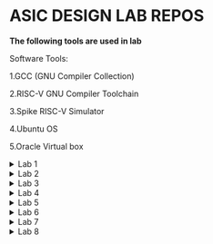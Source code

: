 # ASIC DESIGN LAB REPOS 

<tr></tr>

****The following tools are used in lab****

Software Tools:

1.GCC (GNU Compiler Collection)

2.RISC-V GNU Compiler Toolchain

3.Spike RISC-V Simulator

4.Ubuntu OS

5.Oracle Virtual box

<details>
<summary>Lab 1</summary>
<br>
  
WRITING A C PROGRAM FOR SUM OF NUMBERS AND COMPILING THE CODE USING GCC and RISC-V COMPILER AND COMPARING THEIR OUTPUTs
--------------------------------------------------------------------------------------------------------------------------------
# the following code snippet is compiled using gcc and riscv compiler
## **TASK1: Compile code using GCC compiler**
  
![image](https://github.com/user-attachments/assets/3d7fa23e-e6fc-4795-88cd-e316d5436d70)

the above picture contains c code for sum of numbers from 1 to n 

the output of the code is shown below:

![task1](https://github.com/user-attachments/assets/5168e01b-4f22-4d77-b84d-5152d69ce47d)


#### **TASK2: Compile code using RISC-V GNU compiler**

# now compile the same code using RISC-V GNU Compiler 
compile the code using following command 
```
riscv64-unknown-elf-gcc -O1 -mabi=lp64 -march=rv64i -o sumton.o sumton.c
```
run the compiled code 
```riscv64-unknown-elf-objdump -d sumton.o | less
```
after that search for main function and we can see that it will take 15 steps
![task-o1](https://github.com/user-attachments/assets/86ccc31c-daa9-42af-9b18-d51dbad4b0ec)

# now compile the c program using Ofast Command and if you calcluate the number of steps it will be 12
```
riscv64-unknown-elf-gcc -Ofast -mabi=lp64 -march=rv64i -o sumton.o sumton.c

```
now  run the command ibn another terminal
```
riscv64-unknown-elf-objdump -d sumton.o | less
```
![task2 ofast](https://github.com/user-attachments/assets/3a08145d-c5b7-49bd-bb74-75c36e3de6df)
</details>


<details>
<summary>Lab 2</summary>
<br>
  
### objective
1.Debugging the main function using spike simulation and observing the register values
2.Generating the Object dump file and verify the output with gcc output from lab 1.
## software tools
1.GCC
2.RISCV GNU Compiler
3.Ubuntu
4.Spike Riscv simulator
## Procedure
# STEP1:Compile the code using gcc compiler with the help of following comands
```
gcc sum1ton.c
./a.out
```
# STEP2 : Now compile the same code using risv compiler with the help of following commands
```
riscv64-unknown-elf-gcc -Ofast -mabi=lp64 -march=rv64i -o sum1ton.o sum1ton.c
spike pk sum1ton.o
```
# STEP3 : Now invoke the object dump using the following commands you can see the assembly ocde and register
```
riscv64-unkown-elf-objdump -d sum1ton.o | less
```
![lab2 -1](https://github.com/user-attachments/assets/32d1a7c2-f5c0-4e59-84a9-85ecfc0688eb)

# STEP4 : Now you will be able to run the codde until which ever line you want using the following commands and you can observe the chnage in values of registers using the following commands
```
until PC 0 100b0
reg 0 a0
reg 0 sp
```
![lab2 -1](https://github.com/user-attachments/assets/0ab348ba-081c-4e44-91ac-523e22a0339a)

</details>

<details>
<summary>Lab 3</summary>
<br>
  
## TASK-1
-------------------------------------------------------------------------------------------------------------------------------------------------------------------
## OBJECTIVE
1.Identifying the type of instruction(R,I,S,B,U,J)
2.Encoding the instructions into 32-bit binary code  for riscv architecture
## PROCEDURE
The following table contains the hexadecimal and binary encodings of each instruction:

| Sl. No. | Instruction            | Type | Hex Encoding | Binary Encoding           |
|---------|------------------------|------|--------------|----------------------------|
| 1       | ADD r4, r5, r6         | R    | 0x00C32333   | 0000000 00101 00110 000 00100 0110011 |
| 2       | SUB r6, r4, r5         | R    | 0x40032333   | 0100000 00100 00101 000 00110 0110011 |
| 3       | AND r5, r4, r6         | R    | 0x00032333   | 0000000 00100 00110 111 00101 0110011 |
| 4       | OR r8, r5, r5          | R    | 0x0002B033   | 0000000 00101 00101 110 01000 0110011 |
| 5       | XOR r8, r4, r4         | R    | 0x000282B3   | 0000000 00100 00100 100 01000 0110011 |
| 6       | SLT r10, r2, r4        | R    | 0x00A32333   | 0000000 00010 00100 010 01010 0110011 |
| 7       | ADDI r12, r3, 5        | I    | 0x00530313   | 000000000101 00011 000 01100 0010011 |
| 8       | SW r3, r1, 4           | S    | 0x00412023   | 000000000100 00001 010 00011 0100011 |
| 9       | SRL r16, r11, r2       | R    | 0x00B282B3   | 0000000 01011 00010 101 10000 0110011 |
| 10      | BNE r0, r1, 20         | B    | 0x00A120E3   | 000000010100 00000 001 00001 1100011 |
| 11      | BEQ r0, r0, 15         | B    | 0xFF5F03E3   | 111111111001 00000 000 00000 1100011 |
| 12      | LW r13, r11, 2         | I    | 0x00B30283   | 000000000010 01011 010 01101 0000011 |
| 13      | SLL r15, r11, r2       | R    | 0x00B302B3   | 0000000 01011 00010 001 01111 0110011 |

This table now includes the hexadecimal and binary encoding for each instruction, providing a complete view of their machine code representation.

-------------------------------------------------------------------------------------------------------------------------------------------------------------------
## TASK-2
-------------------------------------------------------------------------------------------------------------------------------------------------------------------
## OBJECTIVE 
Using verilog netlist and testbench of RISCV core and performing an experiment of functional simulations and observing waveforms
| Operation           | Standard RISC-V ISA | Standard RISC-V ISA (Binary)                              | Hardcoded ISA | Hardcoded ISA (Binary)                               |
|---------------------|----------------------|------------------------------------------------------------|---------------|-------------------------------------------------------|
| ADD R6, R2, R1      | 32'h00110333         | 000000000001 00010 000 00110 0110011                     | 32'h02208300   | 000000100010 00000 100 00000 01100000               |
| SUB R7, R1, R2      | 32'h402083b3         | 010000000010 00000 000 00111 0110011                     | 32'h02209380   | 000000100010 01000 100 10000 01100000               |
| AND R8, R1, R3      | 32'h0030f433         | 000000000011 00000 111 01000 0110011                     | 32'h0230a400   | 000000100011 01000 101 00100 01100000               |
| OR R9, R2, R5       | 32'h005164b3         | 000000000101 00010 110 01001 0110011                     | 32'h02513480   | 000000100101 00010 110 10100 01100000               |
| XOR R10, R1, R4     | 32'h0040c533         | 000000000100 00000 100 01010 0110011                     | 32'h0240c500   | 000000100100 00000 100 11000 01100000               |
| SLT R1, R2, R4      | 32'h0045a0b3         | 000000000100 00010 010 00001 0110011                     | 32'h02415580   | 000000100100 00010 101 01010 01100000               |
| ADDI R12, R4, 5     | 32'h004120b3         | 000000000101 00010 010 01100 0010011                     | 32'h00520600   | 000000100100 00010 010 00010 01100000               |
| BEQ R0, R0, 15      | 32'h00000f63         | 000000000000 00000 000 00000 1100011                     | 32'h00f00002   | 000000000000 00000 000 00000 11000000               |
| SW R3, R1, 2        | 32'h0030a123         | 000000000011 00000 010 00001 0100011                     | 32'h00209181   | 000000100010 00000 010 00001 01100000               |
| LW R13, R1, 2       | 32'h0020a683         | 000000000010 00000 010 01101 0000011                     | 32'h00208681   | 000000100010 00000 010 01100 01100000               |
| SRL R16, R14, R2    | 32'h0030a123         | 000000000011 00000 010 00001 0100011                     | 32'h00271803   | 000000100010 00000 011 00110 01100000               |
| SLL R15, R1, R2     | 32'h002097b3         | 000000000010 00000 111 01111 0110011                     | 32'h00208783   | 000000100010 00000 111 01111 01100000               |


**step1**
1.Download the code from github repo keep it in a folder
2.Run the following commands
![Screenshot (1322)](https://github.com/user-attachments/assets/372e55bb-3bfb-4572-b09a-30c924906d5e)
3.The gtk waveform will pops up 
```
Instruction 1: ADD R6, R2, R1
```
![ins1](https://github.com/user-attachments/assets/cc0b4ec1-593b-4564-a6f5-d6695357f92d)
```
Instruction 2: SUB R7, R1, R2
```
![ins2](https://github.com/user-attachments/assets/80ab79a2-72a4-4805-9d69-60cf8f51a9ca)
```
Instruction 3: AND R8, R1, R3
```
![instr3](https://github.com/user-attachments/assets/140f8d16-82f3-48b8-8758-b817dcbba5ba)
```
Instruction 4: OR R9, R2, R5
```
![instr4](https://github.com/user-attachments/assets/97854d2c-a560-42e7-9248-3d7d4b77c499)
```
Instruction 5: XOR R10, R1, R4
```
![inst5](https://github.com/user-attachments/assets/30c0bd4c-ac17-41cd-8a02-fab1a4c713ab)
```
Instruction 6: SLT R1, R2, R4
```
![inst6](https://github.com/user-attachments/assets/6c5b852d-f732-4e7a-b808-7b25891ebb0a)
```
Instruction 7: ADDI R12, R4, 5
```
![inst7](https://github.com/user-attachments/assets/2b58afd1-0a34-4797-9adf-d851e0e613ed)

```
Instruction 8: BEQ R0, R0, 15
```
![inst8](https://github.com/user-attachments/assets/0d83e9d9-0c99-4e48-bde6-374fd0dafb3d)
-------------------------------------------------------------------------------------------------
</details>

<details>
<summary>Lab 4</summary>
<br>
  
****Compilation of following code using GCC compiler****

SOURCE CODE:
```c

#include <stdio.h>

int main() {
    int peopleInside = 0;
    int choice;

    while (1) {
        printf("\n--- People Counter ---\n");
        printf("1. Person Entered\n");
        printf("2. Person Exited\n");
        printf("3. Check Number of People Inside\n");
        printf("4. Exit Program\n");
        printf("Enter your choice: ");
        scanf("%d", &choice);

        switch (choice) {
            case 1:
                peopleInside++;
                printf("A person has entered. Total people inside: %d\n", peopleInside);
                break;
            case 2:
                if (peopleInside > 0) {
                    peopleInside--;
                    printf("A person has exited. Total people inside: %d\n", peopleInside);
                } else {
                    printf("No one is inside the room!\n");
                }
                break;
            case 3:
                printf("Number of people inside: %d\n", peopleInside);
                break;
            case 4:
                printf("Exiting the program.\n");
                return 0;
            default:
                printf("Invalid choice! Please enter a valid option.\n");
        }
    }
```
the following code is compiled with below commands

```
gcc peoplecounter.c
./a.out

```

the following screenshot contains compilation of c code using gcc compiler

The GCC (GNU Compiler Collection) is an open-source compiler system that supports multiple programming languages, including C, C++, and Fortran. It is widely used for its robust performance and adherence to language standards, making it a popular choice for both academic and commercial software development.

![gcc out](https://github.com/user-attachments/assets/1d8edeb1-e5af-468e-b7f4-8e232251ca64)

now the same code is compiled with riscv compiler with the following commands



```
riscv64-unknown-elf-gcc -O1 -mabi=lp64 -march=rv64i peoplecounter.c
spike pk a.out

```

the following screenshot is attatched with riscv compilation

now the code is compiled with riscv compiler to be oompatible with risc v processor core

![riscv](https://github.com/user-attachments/assets/6128b0de-be10-4514-91df-21c3c95b038e)
</details>

<details>
<summary>Lab 5</summary>
<br>
  
## Five staged pipeline riscv core 

  This lab session is about building 5 stage pipeline riscv5 core using tl verilog in makerchip online simulator
  
## Tools and languages used:

  1.Maker chip EDA
  
  2.tl verilog
  
  TL-Verilog, or Transaction-Level Verilog, is an extension of the Verilog HDL (Hardware Description Language) designed to simplify the modeling of complex systems. Here are five key points about TL-Verilog:

1. **High-Level Abstraction**: TL-Verilog provides a higher level of abstraction compared to traditional Verilog. It focuses on the transaction level of design, which is more concerned with the interactions and data exchanges between modules rather than their detailed internal structure. This abstraction helps in modeling complex systems more efficiently.

2. **Enhanced Modeling Capabilities**: TL-Verilog introduces constructs for modeling transactions and communication protocols more naturally. This includes support for transaction-level modeling constructs such as `tlm::tlm_sync_enum` and `tlm::tlm_phase`, which simplify the description of data transfers and communication sequences between modules.

3. **Simplified Verification**: TL-Verilog's abstraction helps in creating more straightforward and intuitive testbenches. By focusing on the high-level interactions and transactions, it becomes easier to write and understand testbenches, which can lead to improved verification productivity and effectiveness.

4. **Integration with SystemC**: TL-Verilog is often used in conjunction with SystemC, another high-level modeling language. SystemC provides a rich set of features for system-level modeling, and TL-Verilog can be integrated with SystemC to leverage its strengths in transaction-level modeling while maintaining compatibility with existing Verilog designs.

5. **Improved Design Productivity**: By using TL-Verilog, designers can achieve faster design and verification cycles. The higher level of abstraction allows for quicker modeling of complex systems and reduces the need for low-level implementation details, which can lead to increased productivity and more efficient development processes.

Overall, TL-Verilog is valuable for managing complex system designs and improving the efficiency of both design and verification processes.

## And gate implementation:
![and gate](https://github.com/user-attachments/assets/a12b575d-6f8b-450a-b1da-b51e3b7c6fc8)

## OR gate implementation:
![orgate](https://github.com/user-attachments/assets/cb375f42-efa0-4214-9cdf-e3244168cb62)

## inverter gate implementation:

![inverter](https://github.com/user-attachments/assets/a4f0c6ab-d970-4171-acb5-9ff33eefb074)

## 2:1 mux implementation:

![2;1 mux](https://github.com/user-attachments/assets/180273c9-3d3d-4b76-825f-8405630e9390)

## 2:1 mux vector implementation:

![mux vector](https://github.com/user-attachments/assets/123f9005-398a-4ca6-a5f0-4b9f701e4561)

##SEQUENTIAL CIRCUIT:

## FIBINACCI SERIES implementation:

![Fabonncci series](https://github.com/user-attachments/assets/372ec569-3021-4201-b4bb-76c33014e74f)

## Counter implementation:

![Sequential counter](https://github.com/user-attachments/assets/77e9177a-f42a-487f-be65-1cc69f7bc31b)

## Sequential Calculator implementation:

![image](https://github.com/user-attachments/assets/26439db6-23b4-4689-9719-8641115fe0b9)

CODE ANd WAVEFROM VISUALIZATION OF SEQUENTIAL CALCULATOR :

![image](https://github.com/user-attachments/assets/1b2699fa-424a-4111-ad19-1856782a5e58)

## PIPELINING:

1. **Definition**: Pipelining is a technique used in computer architecture to improve instruction throughput. It involves breaking down the execution pathway of instructions into discrete stages, so that multiple instructions can be processed simultaneously at different stages of completion.

2. **Stages**: In a typical pipelined CPU, the stages might include Instruction Fetch (IF), Instruction Decode (ID), Execution (EX), Memory Access (MEM), and Write Back (WB). Each stage performs a part of the instruction's execution process.

3. **Throughput Improvement**: By overlapping the execution of instructions, pipelining increases the instruction throughput, meaning that more instructions are completed in a given time period compared to a non-pipelined processor.

4. **Pipeline Hazards**: There are potential issues that can arise in pipelining, such as data hazards (when an instruction depends on the result of a previous instruction), control hazards (related to branching and jumps), and structural hazards (when hardware resources are insufficient to support all concurrent operations).

5. **Stalling and Bypassing**: To handle pipeline hazards, techniques like stalling (inserting delays), data forwarding (bypassing), and branch prediction are used. These methods help manage the potential delays and ensure smooth operation of the pipeline.

Pipelining is fundamental to modern CPU design, enabling higher performance and efficiency in executing instructions.

## Fibonocci Sequence with pipelining:

![image](https://github.com/user-attachments/assets/21592213-8c06-4aa2-b775-c082b5293058)

## Calculator with  pipelining:
  Calculator is implemented with pipeling for increasing throughput.

![image](https://github.com/user-attachments/assets/481ce46d-85da-4de0-99f2-d4026f6eae89)

## VALIDITY :
In TL-Verilog, validity is an additional verification step implemented alongside pipelining. It simplifies debugging and enhances error checking, leading to cleaner, more readable code.
## Distance Accumulator with Pythagoras Theorem

Below is the example of distance accumumlator with pythagoras theorem.

Circuit Diagram:

![image](https://github.com/user-attachments/assets/f8adf5a7-2171-4fc5-8451-8c37de61aa77)

Implemented in tl verilog:

![image](https://github.com/user-attachments/assets/5adf25aa-cc75-483a-927e-f0801b5963b7)

## Cycle calculator with validity:

calculator example using validity.

![image](https://github.com/user-attachments/assets/8f18aee7-77a1-4aef-96a7-ef8f04ea5b42)

## Basic RISCV CPU Micro Architecture

The block diagram of the RISCV Micro Architecutre is as shown below.

![image](https://github.com/user-attachments/assets/24d06466-38e1-44e0-8afa-af5c73c64e67)

## Instruction Fetch

Instruction fetch is the process in a CPU where the next instruction to be executed is retrieved from memory into the instruction register.

![image](https://github.com/user-attachments/assets/56c037d0-f369-4889-b4a0-b1b7016b3ab8)

## Instruction Decode

Instruction decode is the CPU process where the binary instruction retrieved from memory is interpreted to identify the operation to execute and the operands required.

![image](https://github.com/user-attachments/assets/3c47d674-e714-4e58-9ab8-58b4a8c31c87)


## Diagram 

![image](https://github.com/user-attachments/assets/31dadc27-3646-49cc-90f1-34daef6b7cd9)

## Register File Read

  Register read is the process in a CPU where data is retrieved from specified registers for use in an instruction's execution.


  ![image](https://github.com/user-attachments/assets/3432f9c6-fdd1-42ab-8559-f7081a41d752)

## Regsiter File Write

   Register write is the process in a CPU where the result of an instruction is stored back into a specified register.

   ![image](https://github.com/user-attachments/assets/25819510-408d-4c11-bf11-ef93afcb3740)


## Complete Pipeline RISC-V CPU Micro Architecture

Here’s an overview of the code's functionality:

- **RISC-V Processor Implementation**: The code constructs a fundamental RISC-V processor in TL-Verilog, managing the processes of instruction fetching, decoding, and execution.

- **Instruction Decoding and Execution**: It interprets instructions to determine their type (e.g., R-type, I-type) and performs the specified operations, such as arithmetic or branching.

- **Register File Management**: The processor handles reading from and writing to registers, efficiently managing the source and destination registers for each instruction.

- **Pipeline Stages**: Pipeline stages are defined using `@`, with each stage dedicated to a specific part of instruction processing, including fetch, decode, and execute stages.

- **Simulation Control**: The code incorporates logic to conclude the simulation after a predetermined number of cycles and to verify whether the results are correct or not.

code:
```
\m4_TLV_version 1d: tl-x.org
\SV
   // Template code can be found in: https://github.com/stevehoover/RISC-V_MYTH_Workshop
   
   m4_include_lib(['https://raw.githubusercontent.com/BalaDhinesh/RISC-V_MYTH_Workshop/master/tlv_lib/risc-v_shell_lib.tlv'])

\SV
   m4_makerchip_module   // (Expanded in Nav-TLV pane.)
\TLV

   // /====================\
   // | Sum 1 to 9 Program |
   // \====================/
   //
   // Add 1,2,3,...,9 (in that order).
   //
   // Regs:
   //  r10 (a0): In: 0, Out: final sum
   //  r12 (a2): 10
   //  r13 (a3): 1..10
   //  r14 (a4): Sum
   // 
   // External to function:
   m4_asm(ADD, r10, r0, r0)             // Initialize r10 (a0) to 0.
   // Function:
   m4_asm(ADD, r14, r10, r0)            // Initialize sum register a4 with 0x0
   m4_asm(ADDI, r12, r10, 1010)         // Store count of 10 in register a2.
   m4_asm(ADD, r13, r10, r0)            // Initialize intermediate sum register a3 with 0
   // Loop:
   m4_asm(ADD, r14, r13, r14)           // Incremental addition
   m4_asm(ADDI, r13, r13, 1)            // Increment intermediate register by 1
   m4_asm(BLT, r13, r12, 1111111111000) // If a3 is less than a2, branch to label named <loop>
   m4_asm(ADD, r10, r14, r0)            // Store final result to register a0 so that it can be read by main program
   m4_asm(SW, r0, r10, 10000)           // Store r10 result in dmem
   m4_asm(LW, r17, r0, 10000)           // Load contents of dmem to r17
   m4_asm(JAL, r7, 00000000000000000000) // Done. Jump to itself (infinite loop). (Up to 20-bit signed immediate plus implicit 0 bit (unlike JALR) provides byte address; last immediate bit should also be 0)
   m4_define_hier(['M4_IMEM'], M4_NUM_INSTRS)

   |cpu
      @0
         $reset = *reset;
         $clk_Arun = *clk;
         
         //PC fetch - branch, jumps and loads introduce 2 cycle bubbles in this pipeline
         $pc[31:0] = >>1$reset ? '0 : (>>3$valid_taken_br ? >>3$br_tgt_pc :
                                       >>3$valid_load     ? >>3$inc_pc[31:0] :
                                       >>3$jal_valid      ? >>3$br_tgt_pc :
                                       >>3$jalr_valid     ? >>3$jalr_tgt_pc :
                                                     (>>1$inc_pc[31:0]));
         // Access instruction memory using PC
         $imem_rd_en = ~ $reset;
         $imem_rd_addr[M4_IMEM_INDEX_CNT-1:0] = $pc[M4_IMEM_INDEX_CNT+1:2];
         
         
      @1
         $clock_Arun = *clk;
         //Getting instruction from IMem
         $instr[31:0] = $imem_rd_data[31:0];
         
         //Increment PC
         $inc_pc[31:0] = $pc[31:0] + 32'h4;
         
         //Decoding I,R,S,U,B,J type of instructions based on opcode [6:0]
         //Only [6:2] is used here because this implementation is for RV64I which does not use [1:0]
         $is_i_instr = $instr[6:2] ==? 5'b0000x ||
                       $instr[6:2] ==? 5'b001x0 ||
                       $instr[6:2] == 5'b11001;
         
         $is_r_instr = $instr[6:2] == 5'b01011 ||
                       $instr[6:2] ==? 5'b011x0 ||
                       $instr[6:2] == 5'b10100;
         
         $is_s_instr = $instr[6:2] ==? 5'b0100x;
         
         $is_u_instr = $instr[6:2] ==? 5'b0x101;
         
         $is_b_instr = $instr[6:2] == 5'b11000;
         
         $is_j_instr = $instr[6:2] == 5'b11011;
         
         //Immediate value decode
         $imm[31:0] = $is_i_instr ? { {21{$instr[31]}} , $instr[30:20]} :
                      $is_s_instr ? { {21{$instr[31]}} , $instr[30:25] , $instr[11:8] , $instr[7]} :
                      $is_b_instr ? { {20{$instr[31]}} , $instr[7] , $instr[30:25] , $instr[11:8] , 1'b0} :
                      $is_u_instr ? { $instr[31] , $instr[30:12] , { 12{1'b0}} } :
                      $is_j_instr ? { {12{$instr[31]}} , $instr[19:12] , $instr[20] , $instr[30:21] , 1'b0} :
                      >>1$imm[31:0];
         
         //Generate valid signals for each instruction fields
         $rs1_or_funct3_valid    = $is_r_instr || $is_i_instr || $is_s_instr || $is_b_instr;
         $rs2_valid              = $is_r_instr || $is_s_instr || $is_b_instr;
         $rd_valid               = $is_r_instr || $is_i_instr || $is_u_instr || $is_j_instr;
         $funct7_valid           = $is_r_instr;
         
         //Decode other fields of instruction - source and destination registers, funct, opcode
         ?$rs1_or_funct3_valid
            $rs1[4:0]    = $instr[19:15];
            $funct3[2:0] = $instr[14:12];
         
         ?$rs2_valid
            $rs2[4:0]    = $instr[24:20];
         
         ?$rd_valid
            $rd[4:0]     = $instr[11:7];
         
         ?$funct7_valid
            $funct7[6:0] = $instr[31:25];
         
         $opcode[6:0] = $instr[6:0];
         
         //Decode instruction in subset of base instruction set based on RISC-V 32I
         $dec_bits[10:0] = {$funct7[5],$funct3,$opcode};
         
         //Branch instructions
         $is_beq   = $dec_bits ==? 11'bx_000_1100011;
         $is_bne   = $dec_bits ==? 11'bx_001_1100011;
         $is_blt   = $dec_bits ==? 11'bx_100_1100011;
         $is_bge   = $dec_bits ==? 11'bx_101_1100011;
         $is_bltu  = $dec_bits ==? 11'bx_110_1100011;
         $is_bgeu  = $dec_bits ==? 11'bx_111_1100011;
         
         //Jump instructions
         $is_auipc = $dec_bits ==? 11'bx_xxx_0010111;
         $is_jal   = $dec_bits ==? 11'bx_xxx_1101111;
         $is_jalr  = $dec_bits ==? 11'bx_000_1100111;
         
         //Arithmetic instructions
         $is_addi  = $dec_bits ==? 11'bx_000_0010011;
         $is_add   = $dec_bits ==  11'b0_000_0110011;
         $is_lui   = $dec_bits ==? 11'bx_xxx_0110111;
         $is_slti  = $dec_bits ==? 11'bx_010_0010011;
         $is_sltiu = $dec_bits ==? 11'bx_011_0010011;
         $is_xori  = $dec_bits ==? 11'bx_100_0010011;
         $is_ori   = $dec_bits ==? 11'bx_110_0010011;
         $is_andi  = $dec_bits ==? 11'bx_111_0010011;
         $is_slli  = $dec_bits ==? 11'b0_001_0010011;
         $is_srli  = $dec_bits ==? 11'b0_101_0010011;
         $is_srai  = $dec_bits ==? 11'b1_101_0010011;
         $is_sub   = $dec_bits ==? 11'b1_000_0110011;
         $is_sll   = $dec_bits ==? 11'b0_001_0110011;
         $is_slt   = $dec_bits ==? 11'b0_010_0110011;
         $is_sltu  = $dec_bits ==? 11'b0_011_0110011;
         $is_xor   = $dec_bits ==? 11'b0_100_0110011;
         $is_srl   = $dec_bits ==? 11'b0_101_0110011;
         $is_sra   = $dec_bits ==? 11'b1_101_0110011;
         $is_or    = $dec_bits ==? 11'b0_110_0110011;
         $is_and   = $dec_bits ==? 11'b0_111_0110011;
         
         //Store instructions
         $is_sb    = $dec_bits ==? 11'bx_000_0100011;
         $is_sh    = $dec_bits ==? 11'bx_001_0100011;
         $is_sw    = $dec_bits ==? 11'bx_010_0100011;
         
         //Load instructions - support only 4 byte load
         $is_load  = $dec_bits ==? 11'bx_xxx_0000011;
         
         $is_jump = $is_jal || $is_jalr;
         
      @2
         //Get Source register values from reg file
         $clock_Arun = *clk;
         $rf_rd_en1 = $rs1_or_funct3_valid;
         $rf_rd_en2 = $rs2_valid;
         
         $rf_rd_index1[4:0] = $rs1[4:0];
         $rf_rd_index2[4:0] = $rs2[4:0];
         
         //Register file bypass logic - data forwarding from ALU to resolve RAW dependence
         $src1_value[31:0] = $rs1_bypass ? >>1$result[31:0] : $rf_rd_data1[31:0];
         $src2_value[31:0] = $rs2_bypass ? >>1$result[31:0] : $rf_rd_data2[31:0];
         
         //Branch target PC computation for branches and JAL
         $br_tgt_pc[31:0] = $imm[31:0] + $pc[31:0];
         
         //RAW dependence check for ALU data forwarding
         //If previous instruction was writing to reg file, and current instruction is reading from same register
         $rs1_bypass = >>1$rf_wr_en && (>>1$rd == $rs1);
         $rs2_bypass = >>1$rf_wr_en && (>>1$rd == $rs2);
         
      @3
         //ALU
         $clock_Arun = *clk;
         $result[31:0] = $is_addi  ? $src1_value +  $imm :
                         $is_add   ? $src1_value +  $src2_value :
                         $is_andi  ? $src1_value &  $imm :
                         $is_ori   ? $src1_value |  $imm :
                         $is_xori  ? $src1_value ^  $imm :
                         $is_slli  ? $src1_value << $imm[5:0]:
                         $is_srli  ? $src1_value >> $imm[5:0]:
                         $is_and   ? $src1_value &  $src2_value:
                         $is_or    ? $src1_value |  $src2_value:
                         $is_xor   ? $src1_value ^  $src2_value:
                         $is_sub   ? $src1_value -  $src2_value:
                         $is_sll   ? $src1_value << $src2_value:
                         $is_srl   ? $src1_value >> $src2_value:
                         $is_sltu  ? $sltu_rslt[31:0]:
                         $is_sltiu ? $sltiu_rslt[31:0]:
                         $is_lui   ? {$imm[31:12], 12'b0}:
                         $is_auipc ? $pc + $imm:
                         $is_jal   ? $pc + 4:
                         $is_jalr  ? $pc + 4:
                         $is_srai  ? ({ {32{$src1_value[31]}} , $src1_value} >> $imm[4:0]) :
                         $is_slt   ? (($src1_value[31] == $src2_value[31]) ? $sltu_rslt : {31'b0, $src1_value[31]}):
                         $is_slti  ? (($src1_value[31] == $imm[31]) ? $sltiu_rslt : {31'b0, $src1_value[31]}) :
                         $is_sra   ? ({ {32{$src1_value[31]}}, $src1_value} >> $src2_value[4:0]) :
                         $is_load  ? $src1_value +  $imm :
                         $is_s_instr ? $src1_value + $imm :
                                    32'bx;
         
         $sltu_rslt[31:0]  = $src1_value <  $src2_value;
         $sltiu_rslt[31:0] = $src1_value <  $imm;
         
         //Jump instruction target PC computation
         $jalr_tgt_pc[31:0] = $imm[31:0] + $src1_value[31:0]; 
         
         //Branch resolution
         $taken_br = $is_beq ? ($src1_value == $src2_value) :
                     $is_bne ? ($src1_value != $src2_value) :
                     $is_blt ? (($src1_value < $src2_value) ^ ($src1_value[31] != $src2_value[31])) :
                     $is_bge ? (($src1_value >= $src2_value) ^ ($src1_value[31] != $src2_value[31])) :
                     $is_bltu ? ($src1_value < $src2_value) :
                     $is_bgeu ? ($src1_value >= $src2_value) :
                     1'b0;
         
         //Current instruction is valid if one of the previous 2 instructions were not (taken_branch or load or jump)
         $valid = ~(>>1$valid_taken_br || >>2$valid_taken_br || >>1$is_load || >>2$is_load || >>2$jump_valid || >>1$jump_valid);
         
         //Current instruction is valid & is a taken branch
         $valid_taken_br = $valid && $taken_br;
         
         //Current instruction is valid & is a load
         $valid_load = $valid && $is_load;
         
         //Current instruction is valid & is jump
         $jump_valid = $valid && $is_jump;
         $jal_valid  = $valid && $is_jal;
         $jalr_valid = $valid && $is_jalr;
         
         //Destination register update - ALU result or load result depending on instruction
         $rf_wr_en = (($rd != '0) && $rd_valid && $valid) || >>2$valid_load;
         $rf_wr_index[4:0] = $valid ? $rd[4:0] : >>2$rd[4:0];
         $rf_wr_data[31:0] = $valid ? $result[31:0] : >>2$ld_data[31:0];
         
      @4
         //Data memory access for load, store
         $clock_Arun = *clk;
         $dmem_addr[3:0]     =  $result[5:2];
         $dmem_wr_en         =  $valid && $is_s_instr;
         $dmem_wr_data[31:0] =  $src2_value[31:0];
         $dmem_rd_en         =  $valid_load;
         
      
         //Write back data read from load instruction to register
         $ld_data[31:0]      =  $dmem_rd_data[31:0];
         
      
      

      // Note: Because of the magic we are using for visualisation, if visualisation is enabled below,
      //       be sure to avoid having unassigned signals (which you might be using for random inputs)
      //       other than those specifically expected in the labs. You'll get strange errors for these.

   
   // Assert these to end simulation (before Makerchip cycle limit).
   //Checks if sum of numbers from 1 to 9 is obtained in reg[17] and runs 10 cycles extra after this is met
   *passed = |cpu/xreg[17]>>10$value == (1+2+3+4+5+6+7+8+9);
   //Run for 200 cycles without any checks
   //*passed = *cyc_cnt > 200;
   *failed = 1'b0;
   
   // Macro instantiations for:
   //  o instruction memory
   //  o register file
   //  o data memory
   //  o CPU visualization
   |cpu
      m4+imem(@1)    // Args: (read stage)
      m4+rf(@2, @3)  // Args: (read stage, write stage) - if equal, no register bypass is required
      m4+dmem(@4)    // Args: (read/write stage)
   
   m4+cpu_viz(@4)    // For visualisation, argument should be at least equal to the last stage of CPU logic
                       // @4 would work for all labs
\SV
   endmodule
```
the diagram visualization of code 

![image](https://github.com/user-attachments/assets/a3aff323-e559-4996-9f41-b85697963a2d)

the viz for the above code

![image](https://github.com/user-attachments/assets/0af94e7c-1fe8-4fab-852d-43efbea699b9)

the following image contains waveforn:

![image](https://github.com/user-attachments/assets/5ad896be-687f-47b4-95f4-4e724898606b)


the following waveform contains the values of reg14:

![image](https://github.com/user-attachments/assets/d8ba7ca9-4864-40f8-a45e-e25a5f9dd238)


</details>

<details>
<summary>Lab 6</summary>
<br>
  
# Simulation Workflow: Converting TLV to Verilog with Sandpiper, Creating a Testbench with rvmyth, Running Simulations in Icarus Verilog, and Viewing Results in GTKWave.
----------------------------------------------------------------------------------------------------------------------------------------------------------------------------------------------------------
# RISC-V Pre-Synthesis Simulation

## Aim

This project aims to demonstrate the comparison of RISC-V pre-synthesis simulation outputs using Icarus Verilog, GTKWave, and Makerchip. The RISC-V processor is designed using TL-Verilog in the Makerchip IDE, converted to Verilog using the Sandpiper-SaaS compiler, and then simulated using Icarus Verilog and GTKWave.

## Prerequisites

Before you begin, ensure you have the following tools and libraries installed:

- **Python 3**
- **Python3-venv**: For creating isolated Python environments
- **pip**: Python package installer
- **Git**: Version control system
- **Icarus Verilog**: Open-source Verilog simulator
- **GTKWave**: Waveform viewer
- **Docker**: For containerization support
- **Sandpiper-SaaS**: TL-Verilog to Verilog compiler

## Installation Instructions

### 1. Install Required Packages

Run the following commands to install necessary packages:

```bash
sudo apt update
sudo apt install -y make python python3 python3-pip git iverilog gtkwave docker.io
sudo chmod 666 /var/run/docker.sock
sudo apt-get install python3-venv
```

### 2. Set Up Python Environment

Create a Python virtual environment and install required Python packages:

```bash
cd ~
python3 -m venv .venv
source ~/.venv/bin/activate
pip install pyyaml click sandpiper-saas
```

### 3. Clone the Repository

Clone the VSDBabySoC repository:

```bash
git clone https://github.com/manili/VSDBabySoC.git
```

### 4. Replace TL-Verilog File

Replace the existing `.tlv` file in the `VSDBabySoC/src/module` directory with your custom RISC-V `.tlv` file. This file should contain your RISC-V processor design.

### 5. Navigate to the Project Directory

Change to the cloned repository directory:

```bash
cd VSDBabySoC
```

### 6. Convert TL-Verilog to Verilog

Use Sandpiper-SaaS to convert your TL-Verilog design to Verilog:

```bash
sandpiper-saas -i ./src/module/*.tlv -o rvmyth.v --bestsv --noline -p verilog --outdir ./src/module/
```

### 7. Create Pre-Synthesis Simulation File

Generate the pre-synthesis simulation file:

```bash
make pre_synth_sim
```

### 8. Compile and Simulate RISC-V Design

Compile the Verilog files and run the simulation:

```bash
iverilog -o output/pre_synth_sim.out -DPRE_SYNTH_SIM src/module/testbench.v -I src/include -I src/module
```

### 9. Run the Simulation Output

Execute the simulation to generate the waveform:

```bash
cd output
./pre_synth_sim.out
```

### 10. View Simulation Results with GTKWave

Open the waveform file in GTKWave:

```bash
gtkwave pre_synth_sim.vcd
```

### 11. Analyze the Waveforms

Use GTKWave to analyze and compare the output waveforms to validate the RISC-V processor design.

## GTKWave Output Waveform

- **Clock Signal**
- **Reset Signal**
- **10-bit Output Showing Incremental Values**

## Comparison of Output Waveforms


Review and compare waveform outputs from  Makerchip and GTKwave  to ensure design accuracy.

![image](https://github.com/user-attachments/assets/d8ba7ca9-4864-40f8-a45e-e25a5f9dd238)

![WhatsApp Image 2024-08-27 at 12 58 00 AM](https://github.com/user-attachments/assets/ba352868-64d1-45f8-ab17-e4b5c7a6bb62)


## Conclusion

The waveform outputs from GTKWave and Makerchip match perfectly, validating the accuracy and robustness of the RISC-V processor design.

---
</details>


<details>
<summary>Lab 7</summary>
<br>

## Integration of Peripherals for Digital-to-Analog Conversion Using DAC and PLL 🎛️🔄

In this assignment, we integrate two essential peripherals to convert digital signals to analog output: **Phase-Locked Loop (PLL)** and **Digital-to-Analog Converter (DAC)**.

### **Phase-Locked Loop (PLL) ⏱️🔄**
The onboard crystal oscillator provides a clock frequency between 12-20 MHz. Since our processor operates around 100 MHz, we need to increase this lower frequency. The PLL performs this function by taking the crystal oscillator's clock as input and producing a higher frequency clock for our RISC-V core, labeled as `CPU_clk_GOUR_a0`.

### **Digital-to-Analog Converter (DAC) 🔢➡️🔊**
While our processor deals with digital signals, communication in the real world occurs in analog form. To transform the digital output from the RISC-V core into an analog signal, we use the DAC IP.

### **Commands Used** 🖥️
```bash
iverilog -o ./pre_synth_sim.out -DPRE_SYNTH_SIM src/module/testbench.v -I src/include -I src/module/
cd output/
./pre_synth_sim.out
gtkwave pre_synth_sim.vcd
```
the following screen shots displays the commands and outputs of the assignment

![image](https://github.com/user-attachments/assets/79e0b806-076e-414c-b296-e3870ea11bab)


![Screenshot from 2024-09-02 20-34-46](https://github.com/user-attachments/assets/3a59c5f7-ad72-451f-a77c-30a9afdbf5b1)


</details>

<details>
<summary>Lab 8</summary>
<br>
  
### **RTL Design using Verilog with SKY130 Technology** 🚀✨

<details>
<summary>Day-1</summary>
<br>
  
## Simulation flow based on iverilog

![image](https://github.com/user-attachments/assets/a7df98e7-2e2b-4867-a1f3-380c209385cc)

## LAB-1:
# Aim: Making the setup in local system and cloning the required files from github repository:

# Commands to excute:
```
sudo -i
sudo apt-get install git
ls
cd /home
mkdir VLSI
cd VLSI
git clone https://github.com/kunalg123/sky130RTLDesignAndSynthesisWorkshop.git
cd sky130RTLDesignAndSynthesisWorkshop/verilog_files
ls
```

# Terminal Screenshots:

![day1-1](https://github.com/user-attachments/assets/f2de2b44-fe9b-4b2f-a6b1-acf11af41afc)

![day1-2](https://github.com/user-attachments/assets/60efbd1a-a688-40cb-a671-8c24bf1341ae)

![day1-3](https://github.com/user-attachments/assets/50f5ed6e-318d-4ded-83cf-9031650c4d58)


## LAB-2:
# Aim : Working wiht iverilog gtkwave:
We are going to implement 2:1 multiplexer.

## Commands :
```
gvim tb_good_mux.v -o good_mux.v
```
![lab2](https://github.com/user-attachments/assets/215af7fd-3e05-4552-9aaa-3504647ee256)

## Steps to implement the waveform on gtkwave:

```
iverilog good_mux.v tb_good_mux.v
ls
./a.out
gtkwave tb_good_mux.vcd

```
##  Termianl and gtkwaveform screenshots:

```
iverilog good_mux.v tb_good_mux.v
ls
./a.out
gtkwave tb_good_mux.vcd
```

![image](https://github.com/user-attachments/assets/175d3826-1fb2-4549-a13b-d314943ae966)

![lab](https://github.com/user-attachments/assets/1b72ec15-95a5-41a1-948b-600954b0fa45)


## LAB-3:
# Aim : Synthesizing of  2:1 multiplexer using Yosys and Logic Synthesis :

## Yosys :
Yosys is an open-source synthesis tool for digital circuits that supports various hardware description languages, including Verilog. It enables users to transform RTL designs into netlists, making it ideal for FPGA and ASIC design flows. With its extensible architecture, Yosys integrates well with other EDA tools, allowing for a flexible design process.

# YOSYS SETUP:
![image](https://github.com/user-attachments/assets/3e29db19-2920-4a69-b6db-521b5fe516a6)

# Synthesis Verification :
![image](https://github.com/user-attachments/assets/a7bfd470-a955-4858-a383-c0ffda291705)

# Logic synthesis:
Logic synthesis is the process of transforming high-level design descriptions (like RTL) into a gate-level representation. 🏗️ It optimizes the design for performance, area, and power consumption, ensuring it meets specified requirements. ⚡🔍 By automating this process, designers can quickly iterate and refine their circuits for better efficiency! ✨

## Commands :
#  To Start the yosys :
```
yosys
```
![yosys](https://github.com/user-attachments/assets/4222fb74-fea1-41fb-a8e9-90acdb0387e5)


# Load the sky130 standard library:
```
read_liberty -lib ../lib/sky130_fd_sc_hd__tt_025C_1v80.lib
```

![read](https://github.com/user-attachments/assets/df605b0c-0e8d-4087-bab2-9c21aa77d111)


# Read the design files :
```
read_verilog good_mux.v

```
# Synthesize the top level module :
```
synth -top good_mux
```
![synth](https://github.com/user-attachments/assets/7e90f84b-0bc7-4658-89ae-f9ab40c9ab49)

# Mappping to standard library:
```
abc -liberty ../lib/sky130_fd_sc_hd__tt_025C_1v80.lib
```

![image](https://github.com/user-attachments/assets/2abf99b6-57c0-496e-95d7-6788544b7e9a)


![image](https://github.com/user-attachments/assets/f243b4e8-ea3b-4481-b270-5c38e92c664f)

# To observe the graphical representation of generated logic :

```
show
```

![image](https://github.com/user-attachments/assets/b829aa5d-bc4e-490e-a5c7-d409b7616674)

# TO generate netlist and saving it , netlist file will be generated in the current directory
```
write_verilog -noattr good_mux_netlist.v
!gvim good_mux_netlist.v
```

![image](https://github.com/user-attachments/assets/829f52f2-4a3e-4d70-9a07-505029e9818f)


 </details>

<details>
<summary>Day-2</summary>
<br>

## Timing libs, hierarchical vs flat synthesis and efficient flop coding stylesLAB-4:

# LAB-4:
```
sudo -i
cd /home/arun/vlsi/sky130RTLDesignAndSynthesisWorkshop/lib
gvim sky130_fd_sc_hd__tt_025C_1v80.lib
```
![lab4-1](https://github.com/user-attachments/assets/a1d4358f-0ff2-4a38-b62a-4499db58073d)

The .lib file contains essential information about the process technology used, such as 130nm technology, along with process conditions like temperature and voltage. It also outlines various constraints, including variable units and the specific technology type. For instance:

- `technology("cmos")`: Indicates the technology is CMOS.
- `delay_model : "table_lookup"`: Specifies the delay model used.
- `bus_naming_style : "%s[%d]"`: Sets the naming convention for buses.
- `time_unit : "1ns"`: Defines the time unit.
- `voltage_unit : "1V"`: Establishes the voltage unit.
- `leakage_power_unit : "1nW"`: Sets the unit for leakage power.
- `current_unit : "1mA"`: Defines the current unit.
- `pulling_resistance_unit : "1kohm"`: Specifies the unit for pulling resistance.
- `capacitive_load_unit(1.0000000000, "pf")`: Sets the unit for capacitive load.

Additionally, the .lib file details the characteristics of various cells, including leakage power, power consumption, area, input capacitance, and delay for different input combinations.

# Considering a two input AND gate:

![lab4-2](https://github.com/user-attachments/assets/8ebb2d36-646c-4136-981e-1f8a926244fc)

# LAB-5:
Hierarchical vs flat synthesis & Various Flop Coding Styles and optimization:

# Hierarchical Synthesis:
```
cd ~
cd /home/arun/vlsi/sky130RTLDesignAndSynthesisWorkshop/verilog_files
yosys
read_liberty -lib ../lib/sky130_fd_sc_hd__tt_025C_1v80.lib
read_verilog multiple_modules.v
```

![lab5](https://github.com/user-attachments/assets/61c9a60b-1a73-4110-8e50-55526c76da2a)

# To Synthesize the Design:
```
synth -top multiple_modules
```
When we execute the command `synth -top multiple_modules` in Yosys, hierarchical synthesis is carried out. This approach preserves the relationships between the modules, maintaining the module hierarchy throughout the synthesis process.

![lab5-2](https://github.com/user-attachments/assets/5c515d0c-abed-4787-a9fc-33abf46a59f1)

# Multiple Modules: - 2 SubModules
Commands to generate the netlist & Create a Graphical Representation of Logic for Multiple Modules:
```
abc -liberty ../lib/sky130_fd_sc_hd__tt_025C_1v80.lib
show multiple_modules
```

![lab5-3](https://github.com/user-attachments/assets/9d463817-a8c3-4279-bac4-793fd4e6bd92)

Commands to write the netlist and view it:
```
write_verilog -noattr multiple_modules_hier.v
!vim multiple_modules_hier.v
```
![lab5-4](https://github.com/user-attachments/assets/bdcd23b5-ec78-4bc7-8cb8-55ac6bfc73c3)

# Flattening: To merge all hierarchical modules in the design into a single module and generate a flat netlist, simply type the following command:

```
flatten

```
# Commands to write the netlist and view it:

```
write_verilog -noattr multiple_modules_hier.v
!vim multiple_modules_hier.v

```
![lab5-5](https://github.com/user-attachments/assets/57468c8f-fc51-4803-a74b-f40934f09255)

![lab5-6](https://github.com/user-attachments/assets/2ad0786d-4e65-4fdb-9bd1-01351476def2)

## Graphical Representation of Logic for Multiple Modules:

```
show
```

![lab5-7](https://github.com/user-attachments/assets/79d91603-e0cc-4c34-abb1-7e7882cef79b)


## D Flip-Flop Design and Simulation Using Icarus Verilog, GTKWave, and Yosys:

This project showcases different coding styles for D Flip-Flops and includes simulations using Icarus Verilog and GTKWave. It also addresses the synthesis of these designs with Yosys. The simulations concentrate on three types of D Flip-Flops:

- D Flip-Flop with Asynchronous Reset
- D Flip-Flop with Asynchronous Set
- D Flip-Flop with Synchronous Reset

  # 1.D Flip-Flop with Asynchronous Reset:
  
  Verilog code for the D Flip-Flop with an asynchronous reset:
  
  ```
  module dff_asyncres(input clk, input async_reset, input d, output reg q);
	always@(posedge clk, posedge async_reset)
	begin
		if(async_reset)
			q <= 1'b0;
		else
			q <= d;
	end
  endmodule

Testbench for Asynchronous Reset D Flip-Flop:
```
module tb_dff_asyncres; 
	reg clk, async_reset, d;
	wire q;
	dff_asyncres uut (.clk(clk), .async_reset(async_reset), .d(d), .q(q));

	initial begin
		$dumpfile("tb_dff_asyncres.vcd");
		$dumpvars(0, tb_dff_asyncres);
		clk = 0;
		async_reset = 1;
		d = 0;
		#3000 $finish;
	end
	
	always #10 clk = ~clk;
	always #23 d = ~d;
	always #547 async_reset = ~async_reset; 
 endmodule
```
Steps to Run the Simulation:

1. Navigate to the directory where the Verilog files are located:
```
cd /home/arun/vlsi/sky130RTLDesignAndSynthesisWorkshop/verilog_files
```
2.Run the following commands to compile and simulate the design:

```
iverilog dff_asyncres.v tb_dff_asyncres.v
ls
```

The compiled output will be saved as a.out.

3.Execute the compiled output and open the waveform viewer:
```
./a.out
gtkwave tb_dff_asyncres.vcd
```
By following these steps,we can observe the behavior of the D Flip-Flop with an asynchronous reset in the waveform viewer:

![image](https://github.com/user-attachments/assets/9628e5bc-50cc-4990-b33d-cd36b541d461)

![image](https://github.com/user-attachments/assets/2b3fa89b-da8b-48a8-a916-d2413b845147)


Observation: The waveform shows that when the asynchronous reset is activated (set high), the Q output immediately resets to zero, independent of the clock's positive or negative edge. This illustrates the asynchronous nature of the reset signal.

## 2.D Flip-Flop with Asynchronous Set:

This section illustrates the implementation of a D Flip-Flop with an asynchronous set using Verilog. The design guarantees that when the asynchronous set signal is high, the output Q is immediately set to 1, regardless of the clock signal.

**Verilog Code for Asynchronous Set D Flip-Flop:**

```
module dff_async_set(input clk, input async_set, input d, output reg q);
	always@(posedge clk, posedge async_set)
	begin
		if(async_set)
			q <= 1'b1;
		else
			q <= d;
	end
endmodule
```
Testbench Code:
```
module tb_dff_async_set; 
	reg clk, async_set, d;
	wire q;
	dff_async_set uut (.clk(clk), .async_set(async_set), .d(d), .q(q));

	initial begin
		$dumpfile("tb_dff_async_set.vcd");
		$dumpvars(0, tb_dff_async_set);
		// Initialize Inputs
		clk = 0;
		async_set = 1;
		d = 0;
		#3000 $finish;
	end

	always #10 clk = ~clk;
	always #23 d = ~d;
	always #547 async_set = ~async_set; 
endmodule
```
Steps to Run the Simulation:

1.Navigate to the directory containing the Verilog files:
```
cd /home/arun/vlsi/sky130RTLDesignAndSynthesisWorkshop/verilog_files
```
2.Compile the Verilog code and the testbench using Icarus Verilog:
```
iverilog dff_async_set.v tb_dff_async_set.v
ls
```
The output will be saved as a.out.
3.Run the compiled file and open the waveform in GTKWave:
```
./a.out
gtkwave tb_dff_async_set.vcd
```

![image](https://github.com/user-attachments/assets/7b64d986-e595-406a-a89a-fb093638b9f4)

Observation: The waveform clearly shows that the Q output switches to one when the asynchronous set is asserted high, regardless of the clock edge (positive or negative).

# 3. D Flip-Flop with Synchronous Reset:

This section includes Verilog code to implement a D Flip-Flop with a synchronous reset.

The Verilog code defines a D Flip-Flop that features an active-high synchronous reset. When the reset signal is asserted during a clock edge, the output Q is set to 0. Otherwise, the flip-flop captures the value of D on the rising edge of the clock.
```
module dff_syncres (input clk,
    input sync_reset,
    input d,
    output reg q
);
    
    always @(posedge clk) begin
        if (sync_reset)
            q <= 1'b0;
        else
            q <= d;
    end
endmodule
```
Testbench Code:
```
module tb_dff_syncres;
    reg clk, sync_reset, d;
    wire q;

    // Instantiate the Device Under Test (DUT)
    dff_syncres uut (.clk(clk), .sync_reset(sync_reset), .d(d), .q(q));

    initial begin
        // Initialize waveform dump
        $dumpfile("tb_dff_syncres.vcd");
        $dumpvars(0, tb_dff_syncres);

        // Initialize inputs
        clk = 0;
        sync_reset = 1;
        d = 0;

        // End simulation after a set time
        #3000 $finish;
    end

    // Clock generation
    always #10 clk = ~clk;

    // Toggle the input `d` every 23 time units
    always #23 d = ~d;

    // Toggle the reset signal every 547 time units
    always #547 sync_reset = ~sync_reset;
endmodule
```


Steps to Run the Simulation:
1.Navigate to the directory containing the Verilog files:
```
cd /home/arun/vlsi/sky130RTLDesignAndSynthesisWorkshop/verilog_files
```
2.Compile the Verilog code and the testbench using Icarus Verilog:

```
iverilog dff_async_set.v tb_dff_async_set.v
ls
``
The output will be saved as a.out.
```
3.Run the compiled file and open the waveform in GTKWave:
```
./a.out
gtkwave tb_dff_async_set.vcd
```
Result: After running the simulation, we will observe the behavior of the D Flip-Flop with an Synchronous Reset in the waveform viewer. Below is a snapshot of the commands and the resulting waveforms.

![image](https://github.com/user-attachments/assets/be4ce50f-ad81-446f-9fae-30887a030230)

Observation: From the waveform, it is evident that the Q output transitions to zero when the synchronous reset is asserted high, but only at the positive edge of the clock signal.

## Synthesis of Various D-Flip-Flops using Yosys

This repository demonstrates the synthesis and simulation of three types of D-Flip-Flops using Yosys:

   
1.Asynchronous Reset
2. Asynchronous Set
3. Synchronous Reset

# 1. Asynchronous Reset D Flip-Flop

1.Navigate to the required directory:
```
cd /home/arun/vlsi/sky130RTLDesignAndSynthesisWorkshop/verilog_files
```
2.Launch Yosys:

```
yosys
```
3.Read the standard cell library:
```
read_liberty -lib ../lib/sky130_fd_sc_hd__tt_025C_1v80.lib
```
4.Read the Verilog design files:
```
read_verilog dff_asyncres.v
```
5.Synthesize the design:
```
synth -top dff_asyncres
```
6. Generate the netlist
```
dfflibmap -liberty ../lib/sky130_fd_sc_hd__tt_025C_1v80.lib
```
7.Create a graphical representation of the Asynchronous Reset D Flip-Flop:
```
show
```

![image](https://github.com/user-attachments/assets/97ce1f00-4a2f-41e5-9f55-12f208636695)

# 2. Asynchronous Set D Flip-Flop

# Command Steps for Synthesis
Follow the steps below to synthesize the asynchronous set D Flip-Flop design:
1.Navigate to the required directory:
```
cd /home/arun/vlsi/sky130RTLDesignAndSynthesisWorkshop/verilog_files
```
2.Launch Yosys:
```
yosys
```
3.Read the standard cell library:
```
read_liberty -lib ../lib/sky130_fd_sc_hd__tt_025C_1v80.lib
```
4.Read the Verilog design files:
```
read_verilog dff_async_set.v
```
5.Synthesize the design:
```
synth -top dff_async_set
```
6.Generate the netlist:
```
dfflibmap -liberty ../lib/sky130_fd_sc_hd__tt_025C_1v80.lib
```
7.Create a graphical representation of the Asynchronous Set D Flip-Flop:
```
show
```
![image](https://github.com/user-attachments/assets/143fa825-5c8d-4b14-b526-531ded510c94)

## 3. Synchronous Reset D Flip-Flop

Command Steps for Synthesis

Follow the steps below to synthesize the synchronous reset D Flip-Flop design:

1.Navigate to the required directory:

```
cd /home/arun/vlsi/sky130RTLDesignAndSynthesisWorkshop/verilog_files
```
2.Launch Yosys:
```
yosys
```
3.Read the standard cell library:
```
read_liberty -lib ../lib/sky130_fd_sc_hd__tt_025C_1v80.lib
```
4.Read the Verilog design files:
```
read_verilog dff_syncres.v
```
5.Synthesize the design:
```
synth -top dff_syncres
```
6.Generate the netlist:
```
dfflibmap -liberty ../lib/sky130_fd_sc_hd__tt_025C_1v80.lib
```
7.Create a graphical representation of the Synchronous Reset D Flip-Flop:
```
show
```
![image](https://github.com/user-attachments/assets/aa150b2b-b98e-4856-9711-abba658f89c9)

 </details>
 
<details>
<summary>Day-3</summary>
<br>

## LAB-6:
## Optimization of Various Combinational Designs using Yosys:
This section demonstrates the synthesis and optimization of various combinational designs using Yosys.

## Combinational Designs:

    2-input AND gate
    2-input OR gate
    3-input AND gate
    2-input XNOR gate (3-input Boolean Logic)
    Multiple Module Optimization-1
    Multiple Module Optimization-2
    
## 1. 2-input AND Gate
# Verilog Code:
```
module opt_check(input a, input b, output y);
	assign y = a?b:0;
endmodule
```
# Command Steps for Synthesis:

1. Navigate to the required directory:

   ```
   cd /home/arun/vlsi/sky130RTLDesignAndSynthesisWorkshop/verilog_files
   ```
2.Launch Yosys:
```
yosys
```
3.Read the standard cell library:
```
read_liberty -lib ../lib/sky130_fd_sc_hd__tt_025C_1v80.lib
```
4.Read the Verilog design files:
```
read_verilog opt_check.v
```
5. Synthesize the design:
```
synth -top opt_check
```
![image](https://github.com/user-attachments/assets/ee9291e0-15dd-4d74-a3f4-c921464577a5)

6.Generate the netlist:
```
abc -liberty ../lib/sky130_fd_sc_hd__tt_025C_1v80.lib
```
7.Remove unused or redundant logic:
```
opt_clean -purge
```
8. Create a graphical representation:

```
show
```
![image](https://github.com/user-attachments/assets/16e111ef-6a9d-4e04-a3ad-3138ae766d9d)

## 2. 2-input OR Gate

# Verilog Code:
```
module opt_check2(input a, input b, output y);
	assign y = a?1:b;
endmodule
```

Command Steps for Synthesis:

Repeat the same steps as for the 2-input AND gate with the following changes:

1.Use opt_check2.v as the Verilog file:
```
read_verilog opt_check2.v
```
2.Synthesize the design with opt_check2:
```
synth -top opt_check2
```
![image](https://github.com/user-attachments/assets/745ceb2f-34ec-4f25-b98f-4200c776d490)

3.Generate the netlist:

```
abc -liberty ../lib/sky130_fd_sc_hd__tt_025C_1v80.lib
```
4.Remove unused or redundant logic:
```
opt_clean -purge
```
5.Create a graphical representation:
```
show
```
![image](https://github.com/user-attachments/assets/cbeec15a-15a5-4649-a251-d5e57c9dc435)

## 3. 3-input AND Gate

# Verilog Code:
```
module opt_check3(input a, input b, input c, output y);
	assign y = a?(b?c:0):0;
endmodule
```
command Steps for Synthesis:

Follow the same steps as for the 2-input AND gate with the following changes:

1.Use opt_check3.v as the Verilog file:
```
read_verilog opt_check3.v
```
2.Synthesize the design with opt_check3
```
synth -top opt_check3
```
![image](https://github.com/user-attachments/assets/b42ecff3-202f-4442-9eb9-60a718af72fe)

3.Generate the netlist:

```
abc -liberty ../lib/sky130_fd_sc_hd__tt_025C_1v80.lib
```
4.Remove unused or redundant logic:
```
opt_clean -purge
```
5.Create a graphical representation:
```
show
```
![image](https://github.com/user-attachments/assets/54e37518-fbfc-42c0-8d83-4520ed6091e5)

## 4. 2-input XNOR Gate (3-input Boolean Logic)

# Verilog Code:
```
module opt_check4(input a, input b, input c, output y);
	assign y = a ? (b ? ~c : c) : ~c;
endmodule
```
# Steps for Synthesis:

1. Navigate to the required directory:

   ```
   cd /home/arun/vlsi/sky130RTLDesignAndSynthesisWorkshop/verilog_files
   ```
2.Launch Yosys:
```
yosys
```
3.Read the standard cell library:
```
read_liberty -lib ../lib/sky130_fd_sc_hd__tt_025C_1v80.lib
```
4.Read the Verilog design files:
```
read_verilog opt_check4.v
```
5. Synthesize the design:
```
synth -top opt_check4
```
![image](https://github.com/user-attachments/assets/6eea9f58-4659-4e3e-a2a8-64d97ea82d88)

6.Generate the Netlist:
```
abc -liberty ../lib/sky130_fd_sc_hd__tt_025C_1v80.lib
```
7.Optimize the Design:
```
opt_clean -purge
```
8.Visualize the Schematic:

```
show
```
![image](https://github.com/user-attachments/assets/6e15d7e9-bfe0-43bf-b14c-6d2c5b42db20)

##  Multiple Module Optimization - 1:

Verilog Code:

The following Verilog code describes a multi-module design using submodules for logic optimization.
```
module sub_module1(input a, input b, output y);
assign y = a & b;
endmodule

module sub_module2(input a, input b, output y);
assign y = a ^ b;
endmodule

module multiple_module_opt(input a, input b, input c, input d, output y);
wire n1, n2, n3;

sub_module1 U1 (.a(a), .b(1'b1), .y(n1));
sub_module2 U2 (.a(n1), .b(1'b0), .y(n2));
sub_module2 U3 (.a(b), .b(d), .y(n3));

assign y = c | (b & n1);
endmodule
```
Steps for Synthesis:
1.Navigate to the Directory:
 ```
 cd /home/arun/vlsi/sky130RTLDesignAndSynthesisWorkshop/verilog_files
```
2.Start the Yosys Tool:
```
yosys
```
3.Read the Library:
```
read_liberty -lib ../lib/sky130_fd_sc_hd__tt_025C_1v80.lib
```
4.Read the Verilog File:
```
read_verilog multiple_module_opt.v


```
5. Synthesize the Design:
```
synth -top multiple_module_opt

```
![image](https://github.com/user-attachments/assets/b79eec43-3c93-411a-9187-ef0e9a3b55d7)

6.Generate the Netlist:
```
abc -liberty ../lib/sky130_fd_sc_hd__tt_025C_1v80.lib
```
7.Optimize the Design:
```
opt_clean -purge
```
8.Flattening merges hierarchies:
```
flatten
```
9.Visualize the Schematic:
```
show
```
![image](https://github.com/user-attachments/assets/4d2e3a6f-3bee-47dd-a138-884f5b521416)

## Multiple Module Optimization - 2
# Verilog Code:
This is another example of multi-module optimization with a different configuration.
```
module sub_module(input a, input b, output y);
assign y = a & b;
endmodule

module multiple_module_opt2(input a, input b, input c, input d, output y);
wire n1, n2, n3;
sub_module U1 (.a(a), .b(1'b0), .y(n1));
sub_module U2 (.a(b), .b(c), .y(n2));
sub_module U3 (.a(n2), .b(d), .y(n3));
sub_module U4 (.a(n3), .b(n1), .y(y));
endmodule

```
1.Navigate to the Directory:
 ```
 cd /home/arun/vlsi/sky130RTLDesignAndSynthesisWorkshop/verilog_files
```
2.Start the Yosys Tool:
```
yosys
```
3.Read the Library:
```
read_liberty -lib ../lib/sky130_fd_sc_hd__tt_025C_1v80.lib
```
4.Read the Verilog File:
```
read_verilog multiple_module_opt2.v


```
5. Synthesize the Design:
```
synth -top multiple_module_opt2

```
![image](https://github.com/user-attachments/assets/0f1b1a30-13bc-47cc-8192-96a8312bfbd7)


6.Generate the Netlist:
```
abc -liberty ../lib/sky130_fd_sc_hd__tt_025C_1v80.lib
```
7.Optimize the Design:
```
opt_clean -purge
```
8.Flattening merges hierarchies:
```
flatten
```
9.Visualize the Schematic:
```
show
```
![image](https://github.com/user-attachments/assets/6acfca87-700e-4543-9e8c-7a0d23c0f95a)

## Lab 2: Optimization of Various Sequential Designs

# D-Flipflop Constant 1 with Asynchronous Reset (active low)

This section covers the implementation of a D Flip-Flop featuring an active low asynchronous reset. Below is the corresponding Verilog code:
```
 module dff_const1(input clk, input reset, output reg q);
 always @(posedge clk or posedge reset) begin
     if (reset)
         q <= 1'b0;  // Output is set to 0 when reset is active
     else
         q <= 1'b1;  // Output is set to 1 on the rising edge of the clock
 end
 endmodule
 ```

The testbench designed to simulate the behavior of this D Flip-Flop is as follows:

```verilog
 module tb_dff_const1;
   reg clk, reset;
   wire q;

   dff_const1 uut (.clk(clk), .reset(reset), .q(q));

   initial begin
       $dumpfile("tb_dff_const1.vcd");
       $dumpvars(0, tb_dff_const1);
       // Initialize Inputs
       clk = 0;
       reset = 1;
       #3000 $finish; // End simulation after 3000 time units
   end

   always #10 clk = ~clk; // Generate clock signal with a period of 20 time units
   always #1547 reset = ~reset; // Toggle reset signal periodically
 endmodule
```
Command Steps:

To execute the design and observe the waveform, navigate to the required directory and execute the following commands:
```
 sudo -i
 cd ~
 cd /home/arun/vlsi/sky130RTLDesignAndSynthesisWorkshop/verilog_files

```
Use the following commands to compile and simulate the design:
```
 iverilog dff_const1.v tb_dff_const1.v
 ls
```
The iverilog command compiles the design and outputs an executable named a.out. To run this executable and observe the waveform, use:
```
 ./a.out
 gtkwave tb_dff_const1.vcd
```

![image](https://github.com/user-attachments/assets/6e3bcdd5-16f2-40b8-bd32-96f7d2ebe4bc)


Observation: The waveform indicates that the output ( Q ) is high whenever the reset signal is low, showing that the reset operation is independent of the clock edge.

Synthesis:

To synthesize the design, navigate to the required directory again:

```
 sudo -i
 cd ~
 cd /home/arun/vlsi/sky130RTLDesignAndSynthesisWorkshop/verilog_files
```

Start Yosys and execute the following commands:
```
 yosys
 read_liberty -lib ../lib/sky130_fd_sc_hd__tt_025C_1v80.lib
 read_verilog dff_const1.v
 synth -top dff_const1
```
![image](https://github.com/user-attachments/assets/731dffbb-d551-4f87-a38c-a2e260ee286b)


Generate the netlist with:
```
 dfflibmap -liberty ../lib/sky130_fd_sc_hd__tt_025C_1v80.lib
```

To create a graphical representation of the synthesized design, use:
```
 show
```
![image](https://github.com/user-attachments/assets/9ac415de-09ad-4c20-95a0-0aee5c63ea5b)


Observation: Since the reset condition does not rely on the clock edge, the D Flip-Flop remains unchanged in the synthesized output.

# 2. D-Flipflop Constant 2 with Asynchronous Reset (active high)

In this section, we explore a D Flip-Flop with an active high asynchronous reset. The Verilog implementation is as follows:
```
 module dff_const2(input clk, input reset, output reg q);
 always @(posedge clk or posedge reset) begin
     if (reset)
         q <= 1'b1;  // Output is set to 1 when reset is active
     else
         q <= 1'b1;  // Output remains 1 on the rising edge of the clock
 end
 endmodule
```
The associated testbench code for this Flip-Flop is:

```
 module tb_dff_const2;
   reg clk, reset;
   wire q;

   dff_const2 uut (.clk(clk), .reset(reset), .q(q));

   initial begin
       $dumpfile("tb_dff_const2.vcd");
       $dumpvars(0, tb_dff_const2);
       // Initialize Inputs
       clk = 0;
       reset = 1;
       #3000 $finish; // Terminate simulation after 3000 time units
   end

   always #10 clk = ~clk; // Generate clock signal
   always #1547 reset = ~reset; // Toggle reset signal
 endmodule
```
Command Steps:

To compile and simulate this design, navigate to the same directory:
```
 sudo -i
 cd ~
 cd /home/arun/vlsi/sky130RTLDesignAndSynthesisWorkshop/verilog_files

```
Execute the following commands:
```
 iverilog dff_const2.v tb_dff_const2.v
 ls
```
To run the simulation and view the waveform:
```
 ./a.out
 gtkwave tb_dff_const2.vcd
```
![image](https://github.com/user-attachments/assets/1fd0c768-b6f1-4152-88f9-c09d9fade53e)

Observation: The waveform reveals that the output ( Q ) is consistently high, regardless of the reset signal.

 Synthesis:
 
 For synthesis, navigate to the directory again:
 ```
sudo -i
 cd ~
 cd /home/arun/vlsi/sky130RTLDesignAndSynthesisWorkshop/verilog_files
```
Start Yosys and run these commands:
```
yosys
 read_liberty -lib ../lib/sky130_fd_sc_hd__tt_025C_1v80.lib
 read_verilog dff_const2.v
 synth -top dff_const2
```
![image](https://github.com/user-attachments/assets/0ac94f52-04ae-42a6-a355-222bc441d873)

Generate the netlist with:
```
 dfflibmap -liberty ../lib/sky130_fd_sc_hd__tt_025C_1v80.lib
```
To visualize the synthesized design, use:

```
 show
```
![image](https://github.com/user-attachments/assets/83f3ade0-e6f6-4fe8-9aee-1ddec26db72e)

## D-Flipflop Constant 3 with Synchronous Reset (active low)
Here, we examine a D Flip-Flop featuring a synchronous reset that is active low. The Verilog code for this configuration is as follows:
```
 module dff_const3(input clk, input reset, output reg q);
 reg q1;

 always @(posedge clk or posedge reset) begin
     if (reset) begin
         q <= 1'b1;  // Output set to 1 when reset is active
         q1 <= 1'b0; // Intermediate register q1 set to 0
     end else begin	
         q1 <= 1'b1; // Intermediate register q1 set to 1
         q <= q1;    // Output q updates to q1's value
     end
 end
 endmodule
```
The corresponding testbench code is provided below:
```
 module tb_dff_const3;
   reg clk, reset;
   wire q;

   dff_const3 uut (.clk(clk), .reset(reset), .q(q));

   initial begin
       $dumpfile("tb_dff_const3.vcd");
       $dumpvars(0, tb_dff_const3);
       // Initialize Inputs
       clk = 0;
       reset = 1;
       #3000 $finish; // End simulation after 3000 time units
   end

   always #10 clk = ~clk; // Generate clock signal
   always #1547 reset = ~reset; // Toggle reset signal
 endmodule
```
Synthesis:


Again, navigate to the required directory:
```
 sudo -i
 cd ~
 cd /home/arun/vlsi/sky130RTLDesignAndSynthesisWorkshop/verilog_files
```
Start Yosys and execute the following commands:
```
 yosys
 read_liberty -lib ../lib/sky130_fd_sc_hd__tt_025C_1v80.lib
 read_verilog dff_const3.v
 synth -top dff_const3
```
![image](https://github.com/user-attachments/assets/a30366b8-4717-4012-84c7-6e73b033056f)
**
Generate the netlist:
```
 dfflibmap -liberty ../lib/sky130_fd_sc_hd__tt_025C_1v80.lib
```
To create a graphical representation of the synthesized design:
```
 show
```
![image](https://github.com/user-attachments/assets/11b87165-4369-4e11-a95c-2936b81482f6)

Observation: This module illustrates that on reset, ( Q ) is set to 1 while ( q1 ) is reset to 0. On each clock cycle, ( q1 ) is updated to 1, and ( Q ) reflects the value of ( q1 ).
##  D-Flipflop Constant 4 with Synchronous Reset (active high):
In this section, we explore a D Flip-Flop with a synchronous reset that is active high. The Verilog code implementation is as follows:
```
 module dff_const4(input clk, input reset, output reg q);
 reg q1;

 always @(posedge clk or posedge reset) begin
     if (reset) begin
         q <= 1'b1;  // Output set to 1 when reset is active
         q1 <= 1'b1; // Intermediate register q1 also set to 1
     end else begin	
         q1 <= 1'b1; // Intermediate register q1 set to 1
         q <= q1;    // Output q updates to the value of q1
     end
 end
 endmodule
```

Synthesis:

To synthesize this design, navigate to the required directory:
```
sudo -i
 cd ~
 cd /home/arun/vlsi/sky130RTLDesignAndSynthesisWorkshop/verilog_files
```
Launch Yosys and run the following commands:
```
 yosys
 read_liberty -lib ../lib/sky130_fd_sc_hd__tt_025C_1v80.lib
 read_verilog dff_const4.v
 synth -top dff_const4
```

![image](https://github.com/user-attachments/assets/5ebdc607-710a-4b6e-b184-682b52ca1f0d)

Generate the netlist:
```
 dfflibmap -liberty ../lib/sky130_fd_sc_hd__tt_025C_1v80.lib
```
Finally, create a graphical representation:
```
 show
```
![image](https://github.com/user-attachments/assets/600c739a-5185-41ea-a383-fd739574b5bc)


Observation: This module specifies that both ( q ) and ( q1 ) are set to 1 upon a positive edge of reset. Consequently, ( Q ) maintains a value of 1, regardless of clock or reset states.

## 5.D-Flipflop Constant 5 with Synchronous Reset:
This section presents a D Flip-Flop with a synchronous reset. The Verilog code is as follows:
```
 module dff_const5(input clk, input reset, output reg q);
 reg q1;

 always @(posedge clk or posedge reset) begin
     if (reset) begin
         q <= 1'b0;  // Output is set to 0 when reset is active
         q1 <= 1'b0; // Intermediate register q1 also reset to 0
     end else begin	
         q1 <= 1'b1; // Intermediate register q1 set to 1
         q <= q1;    // Output q is updated to q1's value
     end
 end
 endmodule
```
# Synthesis:
To synthesize this design, navigate to the required directory:
```
 sudo -i
 cd ~
 cd /home/arun/vlsi/sky130RTLDesignAndSynthesisWorkshop/verilog_files
```
Launch Yosys and execute:
```
 yosys
 read_liberty -lib ../lib/sky130_fd_sc_hd__tt_025C_1v80.lib
 read_verilog dff_const5.v
 synth -top dff_const5
```
![image](https://github.com/user-attachments/assets/ec8643ef-2545-482a-af36-571259666f12)


Generate the netlist with:
```
 dfflibmap -liberty ../lib/sky130_fd_sc_hd__tt_025C_1v80.lib
```
Create a graphical representation:
```
 show
```
![image](https://github.com/user-attachments/assets/aa0bd4dd-91dd-47fa-9924-dac9db49c064)

Observation: This module defines a D Flip-Flop that resets both ( q ) and ( q1 ) to 0 on a positive edge of reset. On each clock cycle, ( q1 ) is set to 1, and ( q ) is updated accordingly. Therefore, after the first clock cycle following reset, ( Q ) remains 1.
# Counter Optimization 1:
This section covers the implementation of a simple counter optimized for operation. The Verilog code is:
```
 module counter_opt(input clk, input reset, output q);
 reg [2:0] count; // 3-bit counter
 assign q = count[0]; // Output assigned to the least significant bit of count
 
 always @(posedge clk or posedge reset) begin
     if (reset)
         count <= 3'b000; // Reset counter to 0
     else
         count <= count + 1; // Increment counter on clock edge
 end
 endmodule
```
Synthesis:
```
 sudo -i
 cd ~
 cd /home/arun/vlsi/sky130RTLDesignAndSynthesisWorkshop/verilog_files
```
Launch Yosys and run:
```
 yosys
 read_liberty -lib ../lib/sky130_fd_sc_hd__tt_025C_1v80.lib
 read_verilog counter_opt.v
 synth -top counter_opt
```
![image](https://github.com/user-attachments/assets/b3cbd38e-4975-4fe0-9ce3-3a4492109535)

Generate the netlist with:
```
 dfflibmap -liberty ../lib/sky130_fd_sc_hd__tt_025C_1v80.lib
```
Create a graphical representation:
```
 show
```
![image](https://github.com/user-attachments/assets/9a95bfe4-c243-4866-8165-2dccc416218d)

## 7. Counter Optimization 2:
This section presents an optimized counter design. The Verilog code is as follows:
```
 module counter_opt2(input clk, input reset, output q);
 reg [2:0] count; // 3-bit counter
 assign q = (count[2:0] == 3'b100); // Output set high when count reaches 4
 
 always @(posedge clk or posedge reset) begin
     if (reset)
         count <= 3'b000; // Reset counter to 0
     else
         count <= count + 1; // Increment counter on clock edge
 end
 endmodule
```
Synthesis:
To synthesize this design, navigate to the required directory:
```
 sudo -i
 cd ~
 cd /home/arun/vlsi/sky130RTLDesignAndSynthesisWorkshop/verilog_files
```
Launch Yosys and execute:
```
 yosys
 read_liberty -lib ../lib/sky130_fd_sc_hd__tt_025C_1v80.lib
 read_verilog counter_opt2.v
 synth -top counter_opt
```
![image](https://github.com/user-attachments/assets/658a6a59-c996-41b9-a7c6-7eba5a6d78b6)

Generate the netlist with:
```
 dfflibmap -liberty ../lib/sky130_fd_sc_hd__tt_025C_1v80.lib
```
Finally, create a graphical representation:
```
 show
```
![image](https://github.com/user-attachments/assets/6be0272f-8459-4f13-8368-f5e89b53e935)

</details>
 
<details>
<summary>Day-4</summary>
<br>

## AIM: Gate Level Simulation (GLS), Synthesis-Simulation Mismatch, Non-blocking and Blocking Statements
Gate Level Simulation (GLS) is a crucial step in the digital design verification process. It acts as an important checkpoint where designers verify the accuracy and functionality of the synthesized netlist, which offers a more detailed view of the design compared to the original high-level abstraction. During GLS, simulations are conducted using a testbench to evaluate both the logical correctness and timing performance of the circuit. By analyzing output waveforms and comparing them to expected results, designers can confirm that the synthesis process hasn’t unintentionally introduced errors that could compromise the overall functionality of the design. This stage is particularly important as it provides insights into how well the design meets the required specifications and performance criteria before progressing to physical implementation.

A critical aspect of GLS is the consideration of sensitivity lists in the design. These lists are vital for ensuring the circuit behaves correctly under all conditions. An incomplete sensitivity list can lead to unintended latches, resulting in mismatches between synthesis and simulation. Additionally, understanding the distinction between blocking and non-blocking assignments is essential in this context. Blocking assignments, which execute in sequence, can create situations where the output fails to respond to input changes as expected, potentially leading to errors in simulated behavior. In contrast, non-blocking assignments enable concurrent execution, helping to avoid such issues. Therefore, a thorough analysis of the circuit's behavior, alongside a solid understanding of sensitivity lists and assignment types, is necessary to achieve accurate results in GLS.
## GLS Simulation
# Example 1: 2 x 1 Multiplexer Using Ternary Operator

# Verilog Code:
```
module ternary_operator_mux (input i0, input i1, input sel, output y);
    assign y = sel ? i1 : i0;
endmodule
```
# Command Steps for Simulation:
```
iverilog ternary_operator_mux.v tb_ternary_operator_mux.v
./a.out
gtkwave tb_ternary_operator_mux.vcd
```
![image](https://github.com/user-attachments/assets/ef35a196-11d5-4cd4-b02d-899b539364dd)

Synthesis:

This will invoke/start Yosys.
```
yosys
```
Read the Library:
```
read_liberty -lib ../lib/sky130_fd_sc_hd__tt_025C_1v80.lib
```
Read the Design Verilog Files:
```
read_verilog ternary_operator_mux.v
```
Synthesize the Design:
```
synth -top ternary_operator_mux
```
![image](https://github.com/user-attachments/assets/3e00c28b-e728-48d7-b950-6396405df9c3)

Generate the Netlist:
```
abc -liberty ../lib/sky130_fd_sc_hd__tt_025C_1v80.lib
```
Create a Graphical Representation:
```
show
```
![image](https://github.com/user-attachments/assets/a9755a97-a08a-41ab-841e-1e138cd9d4a7)

To See the Netlist:
```
write_verilog -noattr ternary_operator_mux_net.v
!gvim ternary_operator_mux_net.v
```
![image](https://github.com/user-attachments/assets/b8c87abc-1325-4468-aad3-78c0bed84167)


# Gate Level Synthesis (GLS):

# Command Steps:
Go to the required directory:

```
 sudo -i
 cd ~
 cd /home/arun/vlsi/sky130RTLDesignAndSynthesisWorkshop/verilog_files
```
We just need to put a few commands as stated below in order to see the waveforms.
```
iverilog ../my_lib/verilog_model/primitives.v ../my_lib/verilog_model/sky130_fd_sc_hd.v ternary_operator_mux_net.v tb_ternary_operator_mux.v
ls
```
After giving the above command the IVerilog stores the output as ' a.out '

Now let's execute the ' a.out ' file and observe the waveforms.
```
./a.out
gtkwave tb_ternary_operator_mux.vcd
```
Below is the Snapshot of the above commands and the resultant Waveforms: 



These waveforms correspond to the GATE LEVEL SYNTHESIS for the Ternary Operator MUX.



